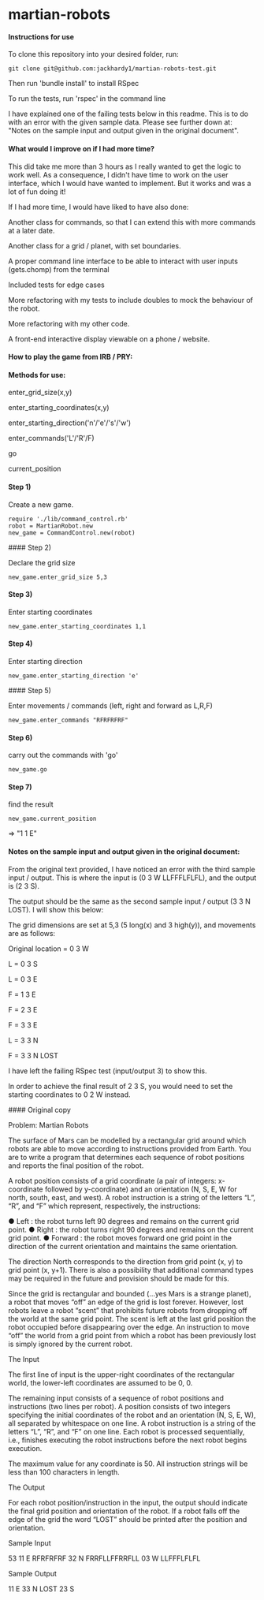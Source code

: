 # martian-robots


#### Instructions for use

To clone this repository into your desired folder, run:

```
git clone git@github.com:jackhardy1/martian-robots-test.git
```

Then run 'bundle install' to install RSpec

To run the tests, run 'rspec' in the command line

I have explained one of the failing tests below in this readme. This is to do with an error with the given sample data. Please see further down at: "Notes on the sample input and output given in the original document".


#### What would I improve on if I had more time?

This did take me more than 3 hours as I really wanted to get the logic to work well. As a consequence, I didn't have time to work on the user interface, which I would have wanted to implement. But it works and was a lot of fun doing it!

If I had more time, I would have liked to have also done:

Another class for commands, so that I can extend this with more commands at a later date.

Another class for a grid / planet, with set boundaries.

A proper command line interface to be able to interact with user inputs (gets.chomp) from the terminal

Included tests for edge cases

More refactoring with my tests to include doubles to mock the behaviour of the robot.

More refactoring with my other code.

A front-end interactive display viewable on a phone / website.



#### How to play the game from IRB / PRY:

#### Methods for use:

enter_grid_size(x,y)

enter_starting_coordinates(x,y)

enter_starting_direction('n'/'e'/'s'/'w')

enter_commands('L'/'R'/F)

go

current_position

#### Step 1)

Create a new game.

```
require './lib/command_control.rb'
robot = MartianRobot.new
new_game = CommandControl.new(robot)
```

#### Step 2)

Declare the grid size

```
new_game.enter_grid_size 5,3
```

#### Step 3)

Enter starting coordinates

```
new_game.enter_starting_coordinates 1,1
```

#### Step 4)

Enter starting direction

```
new_game.enter_starting_direction 'e'
```

#### Step 5)

Enter movements / commands (left, right and forward as L,R,F)

```
new_game.enter_commands "RFRFRFRF"
```

#### Step 6)

carry out the commands with 'go'

```
new_game.go
```

#### Step 7)

find the result

```
new_game.current_position
```
=> "1 1 E"



#### Notes on the sample input and output given in the original document:

From the original text provided, I have noticed an error with the third sample input / output. This is where the input is (0 3 W LLFFFLFLFL), and the output is (2 3 S).

The output should be the same as the second sample input / output (3 3 N LOST). I will show this below:

The grid dimensions are set at 5,3 (5 long(x) and 3 high(y)), and movements are as follows:

Original location = 0 3 W

L = 0 3 S

L = 0 3 E

F = 1 3 E

F = 2 3 E

F = 3 3 E

L = 3 3 N

F = 3 3 N LOST

I have left the failing RSpec test (input/output 3) to show this.

In order to achieve the final result of 2 3 S, you would need to set the starting coordinates to 0 2 W instead.






#### Original copy

Problem: Martian Robots

The surface of Mars can be modelled by a rectangular grid around which robots are able to move according to instructions provided from Earth. You are to write a program that determines each sequence of robot positions and reports the final position of the robot.

A robot position consists of a grid coordinate (a pair of integers: x-coordinate followed by y-coordinate) and an orientation (N, S, E, W for north, south, east, and west).
A robot instruction is a string of the letters “L”, “R”, and “F” which represent, respectively, the instructions:

● Left : the robot turns left 90 degrees and remains on the current grid point.
● Right : the robot turns right 90 degrees and remains on the current grid point.
● Forward : the robot moves forward one grid point in the direction of the current
orientation and maintains the same orientation.

The direction North corresponds to the direction from grid point (x, y) to grid point (x, y+1). There is also a possibility that additional command types may be required in the future and provision should be made for this.

Since the grid is rectangular and bounded (...yes Mars is a strange planet), a robot that moves “off” an edge of the grid is lost forever. However, lost robots leave a robot “scent” that prohibits future robots from dropping off the world at the same grid point. The scent is left at the last grid position the robot occupied before disappearing over the edge. An instruction to move “off” the world from a grid point from which a robot has been previously lost is simply ignored by the current robot.

The Input

The first line of input is the upper-right coordinates of the rectangular world, the lower-left coordinates are assumed to be 0, 0.

The remaining input consists of a sequence of robot positions and instructions (two lines per robot). A position consists of two integers specifying the initial coordinates of the robot and an orientation (N, S, E, W), all separated by whitespace on one line. A robot instruction is a string of the letters “L”, “R”, and “F” on one line.
Each robot is processed sequentially, i.e., finishes executing the robot instructions before the next robot begins execution.

The maximum value for any coordinate is 50.
All instruction strings will be less than 100 characters in length.

The Output

For each robot position/instruction in the input, the output should indicate the final grid position and orientation of the robot. If a robot falls off the edge of the grid the word “LOST” should be printed after the position and orientation.

Sample Input

53
11 E RFRFRFRF
32 N FRRFLLFFRRFLL
03 W LLFFFLFLFL

Sample Output

11 E
33 N LOST
23 S
